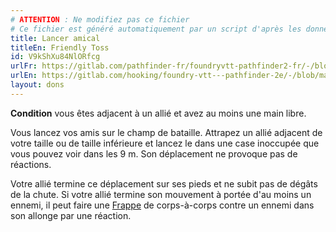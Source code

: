 ```yaml
---
# ATTENTION : Ne modifiez pas ce fichier
# Ce fichier est généré automatiquement par un script d'après les données du module Foundry VTT officiel et de sa traduction
title: Lancer amical
titleEn: Friendly Toss
id: V9kShXu84NlORfcg
urlFr: https://gitlab.com/pathfinder-fr/foundryvtt-pathfinder2-fr/-/blob/master/data/feats/V9kShXu84NlORfcg.htm
urlEn: https://gitlab.com/hooking/foundry-vtt---pathfinder-2e/-/blob/master/packs/data/feats.db/friendly-toss.json
layout: dons
---
```

**Condition** vous êtes adjacent à un allié et avez au moins une main libre.

Vous lancez vos amis sur le champ de bataille. Attrapez un allié adjacent de votre taille ou de taille inférieure et lancez le dans une case inoccupée que vous pouvez voir dans les 9 m. Son déplacement ne provoque pas de réactions.

Votre allié termine ce déplacement sur ses pieds et ne subit pas de dégâts de la chute. Si votre allié termine son mouvement à portée d'au moins un ennemi, il peut faire une [Frappe](../actions/frapper.md) de corps-à-corps contre un ennemi dans son allonge par une réaction.
